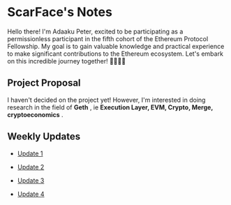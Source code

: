 # ScarFace's Notes

Hello there! I'm Adaaku Peter, excited to be participating as a permissionless participant in the fifth cohort of the Ethereum Protocol Fellowship. My goal is to gain valuable knowledge and practical experience to make significant contributions to the Ethereum ecosystem. Let's embark on this incredible journey together! 👋🏽🚀🌌

## Project Proposal

I haven't decided on the project yet! However, I'm interested in doing research in the field of **Geth** , ie  **Execution Layer, EVM, Crypto, Merge, cryptoeconomics** .

## Weekly Updates 

* [Update 1](https://hackmd.io/@4lu5v4BOS4WAtRe0t21Xqw/epfupdate1)

* [Update 2](https://hackmd.io/@0xScarFace/SkN8ZmLih)

* [Update 3](https://hackmd.io/-ZQmbzE6T5GuBS7hBPX6IA)

* [Update 4](https://hackmd.io/@0xScarFace/epfweek3)